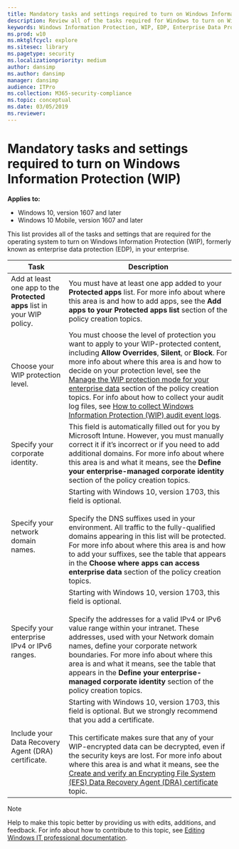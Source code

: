 ```yaml
---
title: Mandatory tasks and settings required to turn on Windows Information Protection (WIP) (Windows 10)
description: Review all of the tasks required for Windows to turn on Windows Information Protection (WIP), formerly enterprise data protection (EDP), in your enterprise.
keywords: Windows Information Protection, WIP, EDP, Enterprise Data Protection, protected apps, protected app list, App Rules, Protected apps list
ms.prod: w10
ms.mktglfcycl: explore
ms.sitesec: library
ms.pagetype: security
ms.localizationpriority: medium
author: dansimp
ms.author: dansimp
manager: dansimp
audience: ITPro
ms.collection: M365-security-compliance
ms.topic: conceptual
ms.date: 03/05/2019
ms.reviewer: 
---
```


# Mandatory tasks and settings required to turn on Windows Information Protection (WIP)
**Applies to:**

- Windows 10, version 1607 and later
- Windows 10 Mobile, version 1607 and later

This list provides all of the tasks and settings that are required for the operating system to turn on Windows Information Protection (WIP), formerly known as enterprise data protection (EDP), in your enterprise.

|Task|Description|
|----|-----------|
|Add at least one app to the **Protected apps** list in your WIP policy.|You must have at least one app added to your **Protected apps** list. For more info about where this area is and how to add apps, see the **Add apps to your Protected apps list** section of the policy creation topics.|
|Choose your WIP protection level.|You must choose the level of protection you want to apply to your WIP-protected content, including **Allow Overrides**, **Silent**, or **Block**. For more info about where this area is and how to decide on your protection level, see the [Manage the WIP protection mode for your enterprise data](https://docs.microsoft.com/windows/security/information-protection/windows-information-protection/create-wip-policy-using-configmgr#manage-the-wip-protection-level-for-your-enterprise-data) section of the policy creation topics. For info about how to collect your audit log files, see [How to collect Windows Information Protection (WIP) audit event logs](collect-wip-audit-event-logs.md).|
|Specify your corporate identity.|This field is automatically filled out for you by Microsoft Intune. However, you must manually correct it if it’s incorrect or if you need to add additional domains. For more info about where this area is and what it means, see the **Define your enterprise-managed corporate identity** section of the policy creation topics.
|Specify your network domain names.|Starting with Windows 10, version 1703, this field is optional.<br><br>Specify the DNS suffixes used in your environment. All traffic to the fully-qualified domains appearing in this list will be protected. For more info about where this area is and how to add your suffixes, see the table that appears in the **Choose where apps can access enterprise data** section of the policy creation topics.|
|Specify your enterprise IPv4 or IPv6 ranges.|Starting with Windows 10, version 1703, this field is optional.<br><br>Specify the addresses for a valid IPv4 or IPv6 value range within your intranet. These addresses, used with your Network domain names, define your corporate network boundaries. For more info about where this area is and what it means, see the table that appears in the **Define your enterprise-managed corporate identity** section of the policy creation topics.|
|Include your Data Recovery Agent (DRA) certificate.|Starting with Windows 10, version 1703, this field is optional. But we strongly recommend that you add a certificate.<br><br>This certificate makes sure that any of your WIP-encrypted data can be decrypted, even if the security keys are lost. For more info about where this area is and what it means, see the [Create and verify an Encrypting File System (EFS) Data Recovery Agent (DRA) certificate](https://technet.microsoft.com/itpro/windows/keep-secure/create-and-verify-an-efs-dra-certificate) topic.|


>[!NOTE]
>Help to make this topic better by providing us with edits, additions, and feedback. For info about how to contribute to this topic, see [Editing Windows IT professional documentation](https://github.com/Microsoft/windows-itpro-docs/blob/master/CONTRIBUTING.md).

